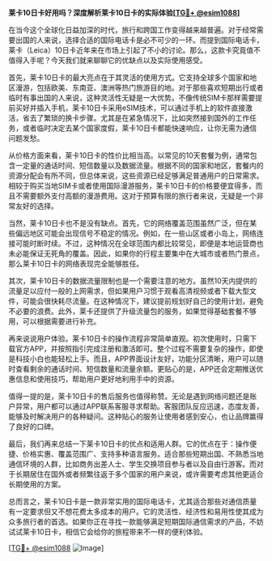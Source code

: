 **莱卡10日卡好用吗？深度解析莱卡10日卡的实际体验[[TG💪+ @esim1088](https://t.me/s/esim1088)]**

在当今这个全球化日益加深的时代，旅行和跨国工作变得越来越普遍。对于经常需要出国的人来说，选择合适的国际电话卡是必不可少的一环。而提到国际电话卡，莱卡（Leica）10日卡近年来在市场上引起了不小的讨论。那么，这款卡究竟值不值得入手呢？今天我们就来聊聊它的优缺点以及实际使用感受。

首先，莱卡10日卡的最大亮点在于其灵活的使用方式。它支持全球多个国家和地区漫游，包括欧美、东南亚、澳洲等热门旅游目的地。对于那些喜欢短期出行或者临时有事出国的人来说，这种灵活性无疑是一大优势。不像传统SIM卡那样需要提前买好并插入手机，莱卡10日卡采用eSIM技术，可以通过手机上的软件直接激活，省去了繁琐的换卡步骤。尤其是在紧急情况下，比如突然接到国外的工作任务，或者临时决定去某个国家度假，莱卡10日卡都能快速响应，让你无需为通信问题发愁。

从价格方面来看，莱卡10日卡的性价比相当高。以常见的10天套餐为例，通常包含一定量的通话时间、短信数量以及数据流量。根据不同的国家和地区，套餐内的资源分配会有所不同，但总体来说，这些资源已经足够满足普通用户的日常需求。相较于购买当地SIM卡或者使用国际漫游服务，莱卡10日卡的价格要便宜得多，而且不需要额外支付高额的漫游费用。这对于预算有限的旅行者来说，无疑是一个非常友好的选择。

当然，莱卡10日卡也不是没有缺点。首先，它的网络覆盖范围虽然广泛，但在某些偏远地区可能会出现信号不稳定的情况。例如，在一些山区或者小岛上，网络连接可能时断时续。不过，这种情况在全球范围内都比较常见，即便是本地运营商也未必能保证无死角的覆盖。因此，如果你的行程主要集中在大城市或者热门景点，那么莱卡10日卡的网络表现完全能够胜任。

其次，莱卡10日卡的数据流量限制也是一个需要注意的地方。虽然10天内提供的流量足以应付一般的上网需求，但如果用户习惯于观看高清视频或者下载大型文件，可能会很快耗尽流量。在这种情况下，建议提前规划好自己的使用计划，避免不必要的浪费。此外，莱卡还提供了升级流量包的服务，如果觉得基础套餐不够用，可以根据需要进行补充。

再来说说用户体验。莱卡10日卡的操作流程非常简单直观。初次使用时，只需下载官方APP，并按照指引完成注册和激活即可。整个过程不需要复杂的操作，即使是科技小白也能轻松上手。而且，APP界面设计友好，功能分区清晰，用户可以随时查看剩余的通话时间、短信数量和流量余额。更贴心的是，APP还会定期推送优惠信息和使用技巧，帮助用户更好地利用手中的资源。

值得一提的是，莱卡10日卡的售后服务也值得称赞。无论是遇到网络问题还是账户异常，用户都可以通过APP联系客服寻求帮助。客服团队反应迅速，态度友善，能够及时解决用户的各种疑问。这种贴心的服务让使用者感到安心，也让品牌赢得了良好的口碑。

最后，我们再来总结一下莱卡10日卡的优点和适用人群。它的优点在于：操作便捷、价格实惠、覆盖范围广、支持多种语言服务。适合那些短期出国、不熟悉当地通信环境的人群，比如商务出差人士、学生交换项目参与者以及自由行游客。而对于长期居住在国外或者频繁往返于多个国家的用户来说，或许需要考虑其他更适合长期使用的方案。

总而言之，莱卡10日卡是一款非常实用的国际电话卡，尤其适合那些对通信质量有一定要求但又不想花费太多成本的用户。它的灵活性、经济性和易用性使其成为众多旅行者的首选。如果你正在寻找一款能够满足短期国际通信需求的产品，不妨试试莱卡10日卡，相信它会给你的旅程带来不一样的便利体验。

[[TG💪+ @esim1088](https://t.me/s/esim1088) ![Image](https://i.postimg.cc/4NQfJmqS/Snipaste-2025-05-13-00-14-12.png)]